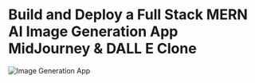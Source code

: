 # Build and Deploy a Full Stack MERN AI Image Generation App MidJourney & DALL E Clone

![Image Generation App](https://i.ibb.co/p0f27C2/Thumbnail-9.png)
